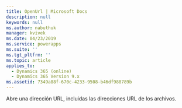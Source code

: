 ```yaml
---
title: OpenUrl | Microsoft Docs
description: null
keywords: null
ms.author: nabuthuk
manager: kvivek
ms.date: 04/23/2019
ms.service: powerapps
ms.suite: ''
ms.tgt_pltfrm: ''
ms.topic: article
applies_to:
  - Dynamics 365 (online)
  - Dynamics 365 Version 9.x
ms.assetid: 7349a88f-670c-4233-9508-b46df988789b
---
```

Abre una dirección URL, incluidas las direcciones URL de los archivos.
